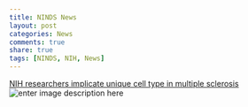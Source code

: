 ```yaml
---
title: NINDS News
layout: post
categories: News
comments: true
share: true
tags: [NINDS, NIH, News]
---
```


[NIH researchers implicate unique cell type in multiple sclerosis
](http://www.ninds.nih.gov/news_and_events/news_articles/MS_drug.htm)
![enter image description here](http://67.media.tumblr.com/tumblr_mbwz6fZd4P1rctqjyo1_500.gif)
